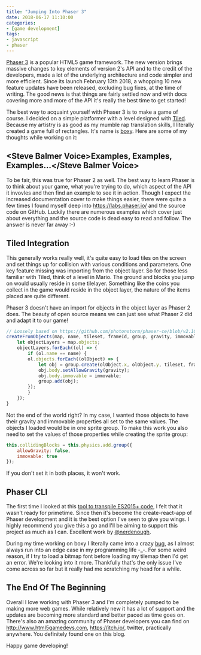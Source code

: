 ```yaml
---
title: "Jumping Into Phaser 3"
date: 2018-06-17 11:10:00
categories:
- [game development]
tags:
- javascript
- phaser
---
```


[Phaser 3](http://phaser.io/) is a popular HTML5 game framework. The new version brings massive changes to key elements of version 2's API and to the credit of the developers, made a lot of the underlying architecture and code simpler and more efficient. Since its launch February 13th 2018, a whopping 10 new feature updates have been released, excluding bug fixes, at the time of writing. The good news is that things are fairly settled now and with docs covering more and more of the API it's really the best time to get started!

The best way to acquaint yourself with Phaser 3 is to make a game of course. I decided on a simple platformer with a level designed with [Tiled](https://www.mapeditor.org/). Because my artistry is as good as my mumble rap translation skills, I literally created a game full of rectangles. It's name is [boxy](https://github.com/msanatan/boxy). Here are some of my thoughts while working on it:

## &lt;Steve Balmer Voice&gt;Examples, Examples, Examples...&lt;/Steve Balmer Voice&gt;

To be fair, this was true for Phaser 2 as well. The best way to learn Phaser is to think about your game, what you're trying to do, which aspect of the API it invovles and then find an example to see it in action. Though I expect the increased documentation cover to make things easier, there were quite a few times I found myself deep into <https://labs.phaser.io/> and the source code on GitHub. Luckily there are numerous examples which cover just about everything and the source code is dead easy to read and follow. The answer is never far away :-)

## Tiled Integration

This generally works really well, it's quite easy to load tiles on the screen and set things up for collision with various conditions and parameters. One key feature missing was importing from the object layer. So for those less familiar with Tiled, think of a level in Mario. The ground and blocks you jump on would usually reside in some tilelayer. Something like the coins you collect in the game would reside in the object layer, the nature of the items placed are quite different.

Phaser 3 doesn't have an import for objects in the object layer as Phaser 2 does. The beauty of open source means we can just see what Phaser 2 did and adapt it to our game!

```javascript
// Loosely based on https://github.com/photonstorm/phaser-ce/blob/v2.10.5/src/tilemap/Tilemap.js#L379
createFromObjects(map, name, tileset, frameId, group, gravity, immovable) {
    let objectLayers = map.objects;
    objectLayers.forEach((ol) => {
        if (ol.name == name) {
        ol.objects.forEach((olObject) => {
            let obj = group.create(olObject.x, olObject.y, tileset, frameId);
            obj.body.setAllowGravity(gravity);
            obj.body.immovable = immovable;
            group.add(obj);
        });
        }
    });
}
```

Not the end of the world right? In my case, I wanted those objects to have their gravity and immovable properties all set to the same values. The objects I loaded would be in one sprite group. To make this work you also need to set the values of those properties while creating the sprite group:

```javascript
this.collidingBlocks = this.physics.add.group({
    allowGravity: false,
    immovable: true
});
```

If you don't set it in both places, it won't work.

## Phaser CLI

The first time I looked at this [tool to transpile ES2015+ code](/2017/11/06/phaser-es2015-and-breakout/), I felt that it wasn't ready for primetime. Since then it's become the create-react-app of Phaser development and it is the best option I've seen to give you wings. I highly recommend you give this a go and I'll be aiming to support this project as much as I can. Excellent work by [@nerdenough](https://github.com/nerdenough).

During my time working on boxy I literally came into a crazy [bug](https://github.com/phaser-cli/phaser-cli/issues/16), as I almost always run into an edge case in my programming life -_-. For some weird reason, if I try to load a bitmap font before loading my tilemap then I'd get an error. We're looking into it more. Thankfully that's the only issue I've come across so far but it really had me scratching my head for a while.

## The End Of The Beginning

Overall I love working with Phaser 3 and I'm completely pumped to be making more web games. While relatively new it has a lot of support and the updates are becoming more standard and better paced as time goes on. There's also an amazing community of Phaser developers you can find on <http://www.html5gamedevs.com>, <https://itch.io/>, twitter, practically anywhere. You definitely found one on this blog.

Happy game developing!
